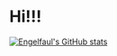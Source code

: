 # Hi!!!

[![Engelfaul's GitHub stats](https://github-readme-stats.vercel.app/api?username=engelfaul)](https://github.com/anuraghazra/github-readme-stats)
